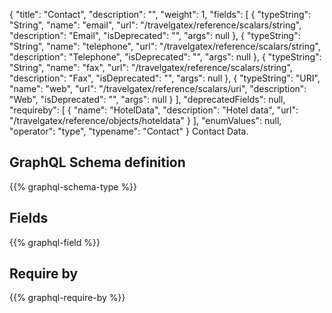 {
  "title": "Contact",
  "description": "",
  "weight": 1,
  "fields": [
    {
      "typeString": "String",
      "name": "email",
      "url": "/travelgatex/reference/scalars/string",
      "description": "Email",
      "isDeprecated": "",
      "args": null
    },
    {
      "typeString": "String",
      "name": "telephone",
      "url": "/travelgatex/reference/scalars/string",
      "description": "Telephone",
      "isDeprecated": "",
      "args": null
    },
    {
      "typeString": "String",
      "name": "fax",
      "url": "/travelgatex/reference/scalars/string",
      "description": "Fax",
      "isDeprecated": "",
      "args": null
    },
    {
      "typeString": "URI",
      "name": "web",
      "url": "/travelgatex/reference/scalars/uri",
      "description": "Web",
      "isDeprecated": "",
      "args": null
    }
  ],
  "deprecatedFields": null,
  "requireby": [
    {
      "name": "HotelData",
      "description": "Hotel data",
      "url": "/travelgatex/reference/objects/hoteldata"
    }
  ],
  "enumValues": null,
  "operator": "type",
  "typename": "Contact"
}
Contact Data.
## GraphQL Schema definition

{{% graphql-schema-type %}}

## Fields

{{% graphql-field %}}

## Require by

{{% graphql-require-by %}}
